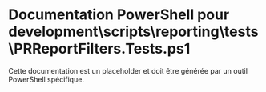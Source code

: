 # Documentation PowerShell pour development\scripts\reporting\tests\PRReportFilters.Tests.ps1

Cette documentation est un placeholder et doit être générée par un outil PowerShell spécifique.
